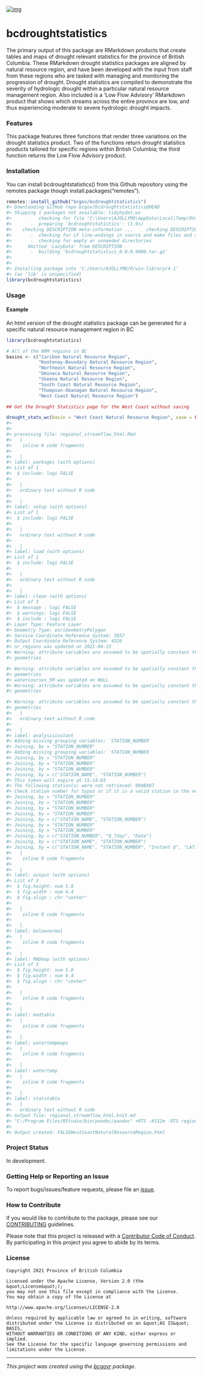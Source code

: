 <!-- Add a project state badge
See https://github.com/BCDevExchange/Our-Project-Docs/blob/master/discussion/projectstates.md
If you have bcgovr installed and you use RStudio, click the 'Insert BCDevex Badge' Addin. -->

[![img](https://img.shields.io/badge/Lifecycle-Stable-97ca00)](https://github.com/bcgov/repomountie/blob/master/doc/lifecycle-badges.md)

# bcdroughtstatistics

The primary output of this package are RMarkdown products that create
tables and maps of drought relevant statistics for the province of
British Columbia. These RMarkdown drought statistics packages are
aligned by natural resource region, and have been developed with the
input from staff from these regions who are tasked with managing and
monitoring the progression of drought. Drought statistics are compiled
to demonstrate the severity of hydrologic drought within a particular
natural resource management region. Also included is a ‘Low Flow
Advisory’ RMarkdown product that shows which streams across the entire
province are low, and thus experiencing moderate to severe hydrologic
drought impacts.

### Features

This package features three functions that render three variations on
the drought statistics product. Two of the functions return drought
statistics products tailored for specific regions within British
Columbia; the third function returns the Low Flow Advisory product.

### Installation

You can install bcdroughtstatistics() from this Github repository using
the remotes package though install.packages(“remotes”).

``` r
remotes::install_github("bcgov/bcdroughtstatistics")
#> Downloading GitHub repo bcgov/bcdroughtstatistics@HEAD
#> Skipping 1 packages not available: tidyhydat.ws
#>          checking for file 'C:\Users\AJOLLYMO\AppData\Local\Temp\RtmpcxJGME\remotes1c05f747731\bcgov-bcdroughtstatistics-461ef4a/DESCRIPTION' ...     checking for file 'C:\Users\AJOLLYMO\AppData\Local\Temp\RtmpcxJGME\remotes1c05f747731\bcgov-bcdroughtstatistics-461ef4a/DESCRIPTION' ...   v  checking for file 'C:\Users\AJOLLYMO\AppData\Local\Temp\RtmpcxJGME\remotes1c05f747731\bcgov-bcdroughtstatistics-461ef4a/DESCRIPTION' (487ms)
#>       -  preparing 'bcdroughtstatistics': (1.9s)
#>    checking DESCRIPTION meta-information ...     checking DESCRIPTION meta-information ...   v  checking DESCRIPTION meta-information
#>       -  checking for LF line-endings in source and make files and shell scripts
#>       -  checking for empty or unneeded directories
#>      Omitted 'LazyData' from DESCRIPTION
#>       -  building 'bcdroughtstatistics_0.0.0.9000.tar.gz'
#>      
#> 
#> Installing package into 'C:/Users/AJOLLYMO/R/win-library/4.1'
#> (as 'lib' is unspecified)
library(bcdroughtstatistics)
```

### Usage

#### Example

An html version of the drought statistics package can be generated for a
specific natural resource management region in BC

``` r
library(bcdroughtstatistics)

# All of the NRM regions in BC
basins <- c("Cariboo Natural Resource Region",
            "Kootenay-Boundary Natural Resource Region",
            "Northeast Natural Resource Region",
            "Omineca Natural Resource Region",
            "Skeena Natural Resource Region",
            "South Coast Natural Resource Region",
            "Thompson-Okanagan Natural Resource Region",
            "West Coast Natural Resource Region")

## Get the Drought Statistics page for the West Coast without saving

drought_stats_wc(basin = "West Coast Natural Resource Region", save = FALSE)
#> 
#> 
#> processing file: regional_streamflow_html.Rmd
#>   |                                                                              |                                                                      |   0%  |                                                                              |...                                                                   |   4%
#>    inline R code fragments
#> 
#>   |                                                                              |......                                                                |   8%
#> label: packages (with options) 
#> List of 1
#>  $ include: logi FALSE
#> 
#>   |                                                                              |........                                                              |  12%
#>   ordinary text without R code
#> 
#>   |                                                                              |...........                                                           |  16%
#> label: setup (with options) 
#> List of 1
#>  $ include: logi FALSE
#> 
#>   |                                                                              |..............                                                        |  20%
#>   ordinary text without R code
#> 
#>   |                                                                              |.................                                                     |  24%
#> label: load (with options) 
#> List of 1
#>  $ include: logi FALSE
#> 
#>   |                                                                              |....................                                                  |  28%
#>   ordinary text without R code
#> 
#>   |                                                                              |......................                                                |  32%
#> label: clean (with options) 
#> List of 3
#>  $ message : logi FALSE
#>  $ warnings: logi FALSE
#>  $ include : logi FALSE
#> Layer Type: Feature Layer
#> Geometry Type: esriGeometryPolygon
#> Service Coordinate Reference System: 3857
#> Output Coordinate Reference System: 4326
#> nr_regions was updated on 2021-04-13
#> Warning: attribute variables are assumed to be spatially constant throughout all
#> geometries

#> Warning: attribute variables are assumed to be spatially constant throughout all
#> geometries
#> watercourses_5M was updated on NULL
#> Warning: attribute variables are assumed to be spatially constant throughout all
#> geometries

#> Warning: attribute variables are assumed to be spatially constant throughout all
#> geometries
#>   |                                                                              |.........................                                             |  36%
#>   ordinary text without R code
#> 
#>   |                                                                              |............................                                          |  40%
#> label: analysisinstant
#> Adding missing grouping variables: `STATION_NUMBER`
#> Joining, by = "STATION_NUMBER"
#> Adding missing grouping variables: `STATION_NUMBER`
#> Joining, by = "STATION_NUMBER"
#> Joining, by = "STATION_NUMBER"
#> Joining, by = "STATION_NUMBER"
#> Joining, by = c("STATION_NAME", "STATION_NUMBER")
#> This token will expire at 15:14:03
#> The following station(s) were not retrieved: 08HBX87
#> Check station number for typos or if it is a valid station in the network
#> Joining, by = "STATION_NUMBER"
#> Joining, by = "STATION_NUMBER"
#> Joining, by = "STATION_NUMBER"
#> Joining, by = "STATION_NUMBER"
#> Joining, by = c("STATION_NAME", "STATION_NUMBER")
#> Joining, by = "STATION_NUMBER"
#> Joining, by = "STATION_NUMBER"
#> Joining, by = c("STATION_NUMBER", "Q_7day", "Date")
#> Joining, by = c("STATION_NAME", "STATION_NUMBER")
#> Joining, by = c("STATION_NAME", "STATION_NUMBER", "Instant Q", "LATITUDE", "LONGITUDE", "Q_24hours", "%tile-last24", "pct_bin_24hours", "%tile-7day_mean", "pct_bin_7day", "Q_7day", "Record Length", "regulation", "mean_Q7_forthisdate", "median_Q7_forthisdate", "Per_Q7_median", "Per_Q7_mean", "basin_area", "maxtemp7daymean", "maxtemp24hours", "mintemp24hours", "meantemp24hours", "Was the site warmer than 23degC in the last 7 days?", "Dates_above23threshold", "Was the site warmer than 20degC in the last 7 days?", "Dates_above20threshold", "Date", "Q7_value", "Q7_prctile", "min_Q7", "MAD (m^3/s)", "MeanDailyQ", "% MAD", "% MAD_Q_24hours", "MAD_bin", "MAD_bin_q24")
#>   |                                                                              |...............................                                       |  44%
#>    inline R code fragments
#> 
#>   |                                                                              |..................................                                    |  48%
#> label: output (with options) 
#> List of 3
#>  $ fig.height: num 5.8
#>  $ fig.width : num 6.4
#>  $ fig.align : chr "center"
#> 
#>   |                                                                              |....................................                                  |  52%
#>    inline R code fragments
#> 
#>   |                                                                              |.......................................                               |  56%
#> label: belownormal
#>   |                                                                              |..........................................                            |  60%
#>    inline R code fragments
#> 
#>   |                                                                              |.............................................                         |  64%
#> label: MADmap (with options) 
#> List of 3
#>  $ fig.height: num 5.8
#>  $ fig.width : num 6.4
#>  $ fig.align : chr "center"
#> 
#>   |                                                                              |................................................                      |  68%
#>    inline R code fragments
#> 
#>   |                                                                              |..................................................                    |  72%
#> label: madtable
#>   |                                                                              |.....................................................                 |  76%
#>    inline R code fragments
#> 
#>   |                                                                              |........................................................              |  80%
#> label: watertempmaps
#>   |                                                                              |...........................................................           |  84%
#>    inline R code fragments
#> 
#>   |                                                                              |..............................................................        |  88%
#> label: watertemp
#>   |                                                                              |................................................................      |  92%
#>    inline R code fragments
#> 
#>   |                                                                              |...................................................................   |  96%
#> label: statstable
#>   |                                                                              |......................................................................| 100%
#>   ordinary text without R code
#> output file: regional_streamflow_html.knit.md
#> "C:/Program Files/RStudio/bin/pandoc/pandoc" +RTS -K512m -RTS regional_streamflow_html.knit.md --to html4 --from markdown+autolink_bare_uris+tex_math_single_backslash --output FALSEWestCoastNaturalResourceRegion.html --lua-filter "C:\Users\AJOLLYMO\R\win-library\4.1\rmarkdown\rmarkdown\lua\pagebreak.lua" --lua-filter "C:\Users\AJOLLYMO\R\win-library\4.1\rmarkdown\rmarkdown\lua\latex-div.lua" --self-contained --variable bs3=TRUE --standalone --section-divs --table-of-contents --toc-depth 3 --variable toc_float=1 --variable toc_selectors=h1,h2,h3 --variable toc_collapsed=1 --variable toc_smooth_scroll=1 --variable toc_print=1 --template "C:\Users\AJOLLYMO\R\win-library\4.1\rmarkdown\rmd\h\default.html" --no-highlight --variable highlightjs=1 --variable theme=bootstrap --include-in-header "C:\Users\AJOLLYMO\AppData\Local\Temp\RtmpcxJGME\rmarkdown-str1c04b4d32ed.html" --mathjax --variable "mathjax-url:https://mathjax.rstudio.com/latest/MathJax.js?config=TeX-AMS-MML_HTMLorMML"
#> 
#> Output created: FALSEWestCoastNaturalResourceRegion.html
```

### Project Status

In development.

### Getting Help or Reporting an Issue

To report bugs/issues/feature requests, please file an
[issue](https://github.com/bcgov/bcdroughtstatistics/issues/).

### How to Contribute

If you would like to contribute to the package, please see our
[CONTRIBUTING](CONTRIBUTING.md) guidelines.

Please note that this project is released with a [Contributor Code of
Conduct](CODE_OF_CONDUCT.md). By participating in this project you agree
to abide by its terms.

### License

    Copyright 2021 Province of British Columbia

    Licensed under the Apache License, Version 2.0 (the &quot;License&quot;);
    you may not use this file except in compliance with the License.
    You may obtain a copy of the License at

    http://www.apache.org/licenses/LICENSE-2.0

    Unless required by applicable law or agreed to in writing, software distributed under the License is distributed on an &quot;AS IS&quot; BASIS,
    WITHOUT WARRANTIES OR CONDITIONS OF ANY KIND, either express or implied.
    See the License for the specific language governing permissions and limitations under the License.

------------------------------------------------------------------------

*This project was created using the
[bcgovr](https://github.com/bcgov/bcgovr) package.*
